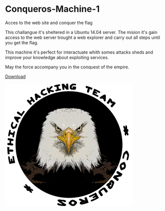 # Conqueros-Machine-1
Acces to the web site and conquer the flag

This challangue it's sheltered in a Ubuntu 14.04 server.
The mision it's gain access to the web server trought a web explorer and carry out all steps until you get the flag.

This machine it's perfect for interactuate whith somes attacks sheds and improve your knowledge about exploiting services.


May the force accompany you in the conquest of the empire.

<a href="https://drive.google.com/open?id=1Zil2WajgODyZww3kRCQmGTE13pO5SgBH" title="Download">Download</a>

![alt text](https://github.com/kakatito22/Conqueros-Machine-1/blob/master/LOGO.png)


